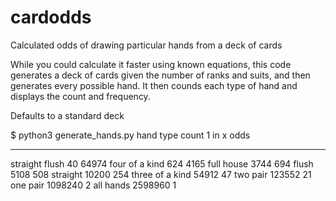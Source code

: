 # cardodds
Calculated odds of drawing particular hands from a deck of cards

While you could calculate it faster using known equations, this code generates a deck of cards given the number of ranks and suits, and then generates every possible hand.  It then counds each type of hand and displays the count and frequency.

Defaults to a standard deck

$ python3 generate_hands.py
hand type          count    1 in x odds
---------------  -------  -------------
straight flush        40          64974
four of a kind       624           4165
full house          3744            694
flush               5108            508
straight           10200            254
three of a kind    54912             47
two pair          123552             21
one pair         1098240              2
all hands        2598960              1
